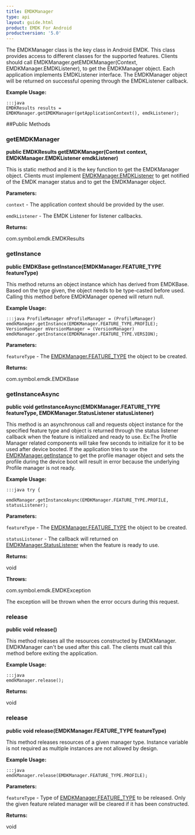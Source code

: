 ```yaml
---
title: EMDKManager
type: api
layout: guide.html
product: EMDK For Android
productversion: '5.0'
---
```



The EMDKManager class is the key class in Android EMDK. This class provides access to different classes for the supported features. 
 Clients should call EMDKManager.getEMDKManager(Context, EMDKManager.EMDKListener), to get the EMDKManager object. 
 Each application implements EMDKListener interface. 
 The EMDKManager object will be returned on successful opening through the EMDKListener callback.
 
 

**Example Usage:**
	
	:::java	
	EMDKResults results = EMDKManager.getEMDKManager(getApplicationContext(), emdkListener);


##Public Methods

### getEMDKManager

**public EMDKResults getEMDKManager(Context context, EMDKManager.EMDKListener emdkListener)**

This is static method and it is the key function to get the EMDKManager object.
 Clients must implement [ EMDKManager.EMDKListener](../EMDKManager-EMDKListener) to get notified of the EMDK manager status and to get the EMDKManager object.

**Parameters:**

`context` - The application context should be provided by the user.

`emdkListener` - The EMDK Listener for listener callbacks.

**Returns:**

com.symbol.emdk.EMDKResults

### getInstance

**public EMDKBase getInstance(EMDKManager.FEATURE_TYPE featureType)**

This method returns an object instance which has derived from EMDKBase. Based on the type given, the object needs to be type-casted before used.
 Calling this method before EMDKManager opened will return null. 
 

**Example Usage:**
	
	:::java	ProfileManager mProfileManager = (ProfileManager) emdkManager.getInstance(EMDKManager.FEATURE_TYPE.PROFILE);
	VersionManager mVersionManager = (VersionManager) emdkManager.getInstance(EMDKManager.FEATURE_TYPE.VERSION);


**Parameters:**

`featureType` - The [ EMDKManager.FEATURE_TYPE](../EMDKManager-FEATURE_TYPE) the object to be created.

**Returns:**

com.symbol.emdk.EMDKBase

### getInstanceAsync

**public void getInstanceAsync(EMDKManager.FEATURE_TYPE featureType, EMDKManager.StatusListener statusListener)**

This method is an asynchronous call and requests object instance for the specified feature type and object
 is returned through the status listener callback when the feature is initialized and ready to use. 
 Ex:The Profile Manager related components will take few seconds to initialize for it to be used after device booted.
 If the application tries to use the [ EMDKManager.getInstance](../EMDKManager#getinstance) to get the profile manager object and
 sets the profile during the device boot will result in error because the underlying Profile manager is not ready. 
 
 

**Example Usage:**
	
	:::java	try {
	
	emdkManager.getInstanceAsync(EMDKManager.FEATURE_TYPE.PROFILE, statusListener);
	


**Parameters:**

`featureType` - The [ EMDKManager.FEATURE_TYPE](../EMDKManager-FEATURE_TYPE) the object to be created.

`statusListener` - The callback will returned on [ EMDKManager.StatusListener](../EMDKManager-StatusListener) when the feature is ready to use.

**Returns:**

void

**Throws:**

com.symbol.emdk.EMDKException

The exception will be thrown when the error occurs during this request.

### release

**public void release()**

This method releases all the resources constructed by EMDKManager. EMDKManager can't be used after this call.
 The clients must call this method before exiting the application.
 
 

**Example Usage:**
	
	:::java	
	emdkManager.release();


**Returns:**

void

### release

**public void release(EMDKManager.FEATURE_TYPE featureType)**

This method releases resources of a given manager type. Instance variable is not required as multiple instances are not allowed by design.
 
 

**Example Usage:**
	
	:::java	
	emdkManager.release(EMDKManager.FEATURE_TYPE.PROFILE);


**Parameters:**

`featureType` - Type of [ EMDKManager.FEATURE_TYPE](../EMDKManager-FEATURE_TYPE) to be released. Only the given feature related manager will be cleared if it has been constructed.

**Returns:**

void





